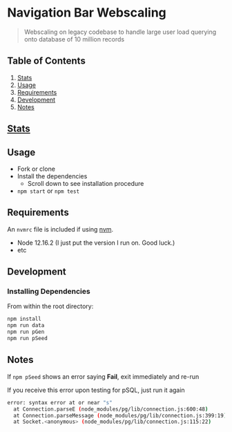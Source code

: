 # Navigation Bar Webscaling

>Webscaling on legacy codebase to handle large user load querying onto database of 10 million records

## Table of Contents

1. [Stats](#Stats)
2. [Usage](#Usage)
3. [Requirements](#requirements)
4. [Development](#development)
5. [Notes](#notes)

## [Stats](https://docs.google.com/spreadsheets/d/1S8Af02fTtTmnbA80wFej19aTLSGP5QH5kyQQp2dVEQc/)

## Usage

  * Fork or clone
  * Install the dependencies
    * Scroll down to see installation procedure
  * `npm start` or `npm test`


## Requirements

An `nvmrc` file is included if using [nvm](https://github.com/creationix/nvm).

- Node 12.16.2 (I just put the version I run on. Good luck.)
- etc

## Development

### Installing Dependencies
From within the root directory:

```sh
npm install
npm run data
npm run pGen
npm run pSeed
```

## Notes
If `npm pSeed` shows an error saying **Fail**, exit immediately and re-run

If you receive this error upon testing for pSQL, just run it again
```sh
error: syntax error at or near "s"
  at Connection.parseE (node_modules/pg/lib/connection.js:600:48)
  at Connection.parseMessage (node_modules/pg/lib/connection.js:399:19)
  at Socket.<anonymous> (node_modules/pg/lib/connection.js:115:22)
```
